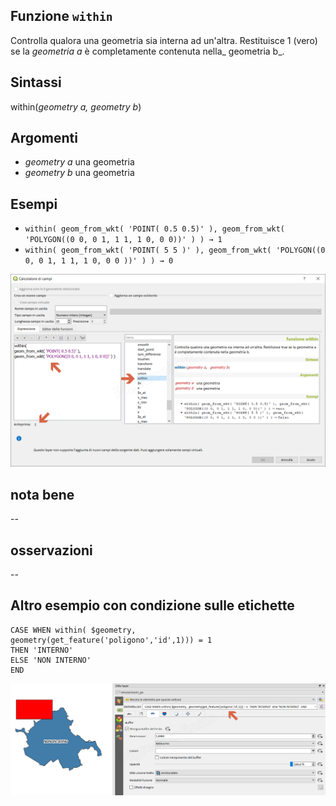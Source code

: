 ## Funzione `within`

Controlla qualora una geometria sia interna ad un'altra. Restituisce  1 (vero) se la _geometria a_ è completamente contenuta nella_ geometria b_.

## Sintassi

within(_geometry a, geometry b_)

## Argomenti

* _geometry a_ una geometria
* _geometry b_ una geometria

## Esempi

* `within( geom_from_wkt( 'POINT( 0.5 0.5)' ), geom_from_wkt( 'POLYGON((0 0, 0 1, 1 1, 1 0, 0 0))' ) ) → 1`
* `within( geom_from_wkt( 'POINT( 5 5 )' ), geom_from_wkt( 'POLYGON((0 0, 0 1, 1 1, 1 0, 0 0 ))' ) ) → 0`

![](/img/geometria/within/within1.png)

## nota bene

--

## osservazioni

--

## Altro esempio con condizione sulle etichette
```
CASE WHEN within( $geometry,
geometry(get_feature('poligono','id',1))) = 1
THEN 'INTERNO'
ELSE 'NON INTERNO'
END
```

![](/img/geometria/within/within2.png)